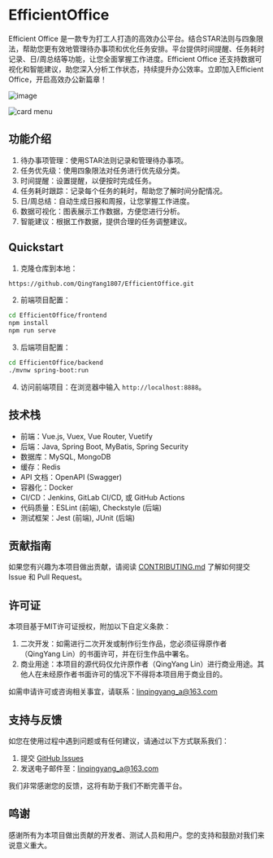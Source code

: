 # EfficientOffice
Efficient Office 是一款专为打工人打造的高效办公平台。结合STAR法则与四象限法，帮助您更有效地管理待办事项和优化任务安排。平台提供时间提醒、任务耗时记录、日/周总结等功能，让您全面掌握工作进度。Efficient Office 还支持数据可视化和智能建议，助您深入分析工作状态，持续提升办公效率。立即加入Efficient Office，开启高效办公新篇章！

![image](https://user-images.githubusercontent.com/41716258/234753129-effe1b12-360a-4a03-b176-da3a597e120f.png)

![card menu](https://1-1256857171.cos.ap-beijing.myqcloud.com/linqingyang/202305061621310.png)

## 功能介绍

1. 待办事项管理：使用STAR法则记录和管理待办事项。
2. 任务优先级：使用四象限法对任务进行优先级分类。
3. 时间提醒：设置提醒，以便按时完成任务。
4. 任务耗时跟踪：记录每个任务的耗时，帮助您了解时间分配情况。
5. 日/周总结：自动生成日报和周报，让您掌握工作进度。
6. 数据可视化：图表展示工作数据，方便您进行分析。
7. 智能建议：根据工作数据，提供合理的任务调整建议。



## Quickstart

1. 克隆仓库到本地：

```bash
https://github.com/QingYang1807/EfficientOffice.git
```

2. 前端项目配置：

```bash
cd EfficientOffice/frontend
npm install
npm run serve
```

3. 后端项目配置：

```bash
cd EfficientOffice/backend
./mvnw spring-boot:run
```

4. 访问前端项目：在浏览器中输入 `http://localhost:8888`。

## 技术栈

- 前端：Vue.js, Vuex, Vue Router, Vuetify
- 后端：Java, Spring Boot, MyBatis, Spring Security
- 数据库：MySQL, MongoDB
- 缓存：Redis
- API 文档：OpenAPI (Swagger)
- 容器化：Docker
- CI/CD：Jenkins, GitLab CI/CD, 或 GitHub Actions
- 代码质量：ESLint (前端), Checkstyle (后端)
- 测试框架：Jest (前端), JUnit (后端)

## 贡献指南

如果您有兴趣为本项目做出贡献，请阅读 [CONTRIBUTING.md](https://github.com/QingYang1807/EfficientOffice/blob/main/CONTRIBUTING.md) 了解如何提交 Issue 和 Pull Request。

## 许可证

本项目基于MIT许可证授权，附加以下自定义条款：

1. 二次开发：如需进行二次开发或制作衍生作品，您必须征得原作者（QingYang Lin）的书面许可，并在衍生作品中署名。
2. 商业用途：本项目的源代码仅允许原作者（QingYang Lin）进行商业用途。其他人在未经原作者书面许可的情况下不得将本项目用于商业目的。

如需申请许可或咨询相关事宜，请联系：linqingyang_a@163.com

## 支持与反馈

如您在使用过程中遇到问题或有任何建议，请通过以下方式联系我们：

1. 提交 [GitHub Issues](https://github.com/yourusername/efficient-office/issues)
2. 发送电子邮件至：linqingyang_a@163.com

我们非常感谢您的反馈，这将有助于我们不断完善平台。

## 鸣谢

感谢所有为本项目做出贡献的开发者、测试人员和用户。您的支持和鼓励对我们来说意义重大。
